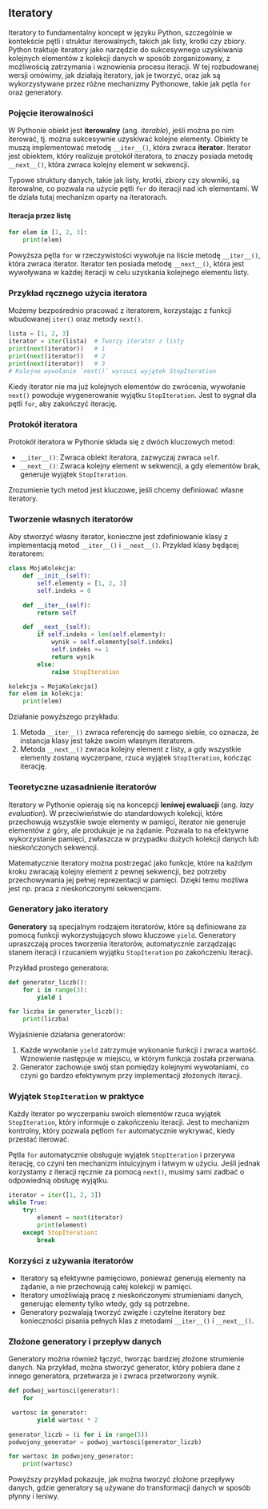 ## Iteratory

Iteratory to fundamentalny koncept w języku Python, szczególnie w kontekście pętli i struktur iterowalnych, takich jak listy, krotki czy zbiory. Python traktuje iteratory jako narzędzie do sukcesywnego uzyskiwania kolejnych elementów z kolekcji danych w sposób zorganizowany, z możliwością zatrzymania i wznowienia procesu iteracji. W tej rozbudowanej wersji omówimy, jak działają iteratory, jak je tworzyć, oraz jak są wykorzystywane przez różne mechanizmy Pythonowe, takie jak pętla `for` oraz generatory.

### Pojęcie iterowalności

W Pythonie obiekt jest **iterowalny** (ang. *iterable*), jeśli można po nim iterować, tj. można sukcesywnie uzyskiwać kolejne elementy. Obiekty te muszą implementować metodę `__iter__()`, która zwraca **iterator**. Iterator jest obiektem, który realizuje protokół iteratora, to znaczy posiada metodę `__next__()`, która zwraca kolejny element w sekwencji.

Typowe struktury danych, takie jak listy, krotki, zbiory czy słowniki, są iterowalne, co pozwala na użycie pętli `for` do iteracji nad ich elementami. W tle działa tutaj mechanizm oparty na iteratorach.

#### Iteracja przez listę

```python
for elem in [1, 2, 3]:
    print(elem)
```

Powyższa pętla `for` w rzeczywistości wywołuje na liście metodę `__iter__()`, która zwraca iterator. Iterator ten posiada metodę `__next__()`, która jest wywoływana w każdej iteracji w celu uzyskania kolejnego elementu listy.

### Przykład ręcznego użycia iteratora

Możemy bezpośrednio pracować z iteratorem, korzystając z funkcji wbudowanej `iter()` oraz metody `next()`.

```python
lista = [1, 2, 3]
iterator = iter(lista)  # Tworzy iterator z listy
print(next(iterator))   # 1
print(next(iterator))   # 2
print(next(iterator))   # 3
# Kolejne wywołanie `next()` wyrzuci wyjątek StopIteration
```

Kiedy iterator nie ma już kolejnych elementów do zwrócenia, wywołanie `next()` powoduje wygenerowanie wyjątku `StopIteration`. Jest to sygnał dla pętli `for`, aby zakończyć iterację.

### Protokół iteratora

Protokół iteratora w Pythonie składa się z dwóch kluczowych metod:

- `__iter__()`: Zwraca obiekt iteratora, zazwyczaj zwraca `self`.
- `__next__()`: Zwraca kolejny element w sekwencji, a gdy elementów brak, generuje wyjątek `StopIteration`.

Zrozumienie tych metod jest kluczowe, jeśli chcemy definiować własne iteratory.

### Tworzenie własnych iteratorów

Aby stworzyć własny iterator, konieczne jest zdefiniowanie klasy z implementacją metod `__iter__()` i `__next__()`. Przykład klasy będącej iteratorem:

```python
class MojaKolekcja:
    def __init__(self):
        self.elementy = [1, 2, 3]
        self.indeks = 0

    def __iter__(self):
        return self

    def __next__(self):
        if self.indeks < len(self.elementy):
            wynik = self.elementy[self.indeks]
            self.indeks += 1
            return wynik
        else:
            raise StopIteration

kolekcja = MojaKolekcja()
for elem in kolekcja:
    print(elem)
```

Działanie powyższego przykładu:

1. Metoda `__iter__()` zwraca referencję do samego siebie, co oznacza, że instancja klasy jest także swoim własnym iteratorem.
2. Metoda `__next__()` zwraca kolejny element z listy, a gdy wszystkie elementy zostaną wyczerpane, rzuca wyjątek `StopIteration`, kończąc iterację.

### Teoretyczne uzasadnienie iteratorów

Iteratory w Pythonie opierają się na koncepcji **leniwej ewaluacji** (ang. *lazy evaluation*). W przeciwieństwie do standardowych kolekcji, które przechowują wszystkie swoje elementy w pamięci, iterator nie generuje elementów z góry, ale produkuje je na żądanie. Pozwala to na efektywne wykorzystanie pamięci, zwłaszcza w przypadku dużych kolekcji danych lub nieskończonych sekwencji.

Matematycznie iteratory można postrzegać jako funkcje, które na każdym kroku zwracają kolejny element z pewnej sekwencji, bez potrzeby przechowywania jej pełnej reprezentacji w pamięci. Dzięki temu możliwa jest np. praca z nieskończonymi sekwencjami.

### Generatory jako iteratory

**Generatory** są specjalnym rodzajem iteratorów, które są definiowane za pomocą funkcji wykorzystujących słowo kluczowe `yield`. Generatory upraszczają proces tworzenia iteratorów, automatycznie zarządzając stanem iteracji i rzucaniem wyjątku `StopIteration` po zakończeniu iteracji.

Przykład prostego generatora:

```python
def generator_liczb():
    for i in range(3):
        yield i

for liczba in generator_liczb():
    print(liczba)
```

Wyjaśnienie działania generatorów:

1. Każde wywołanie `yield` zatrzymuje wykonanie funkcji i zwraca wartość. Wznowienie następuje w miejscu, w którym funkcja została przerwana.
2. Generator zachowuje swój stan pomiędzy kolejnymi wywołaniami, co czyni go bardzo efektywnym przy implementacji złożonych iteracji.

### Wyjątek `StopIteration` w praktyce

Każdy iterator po wyczerpaniu swoich elementów rzuca wyjątek `StopIteration`, który informuje o zakończeniu iteracji. Jest to mechanizm kontrolny, który pozwala pętlom `for` automatycznie wykrywać, kiedy przestać iterować.

Pętla `for` automatycznie obsługuje wyjątek `StopIteration` i przerywa iterację, co czyni ten mechanizm intuicyjnym i łatwym w użyciu. Jeśli jednak korzystamy z iteracji ręcznie za pomocą `next()`, musimy sami zadbać o odpowiednią obsługę wyjątku.

```python
iterator = iter([1, 2, 3])
while True:
    try:
        element = next(iterator)
        print(element)
    except StopIteration:
        break
```

### Korzyści z używania iteratorów

- Iteratory są efektywne pamięciowo, ponieważ generują elementy na żądanie, a nie przechowują całej kolekcji w pamięci.
- Iteratory umożliwiają pracę z nieskończonymi strumieniami danych, generując elementy tylko wtedy, gdy są potrzebne.
- Generatory pozwalają tworzyć zwięzłe i czytelne iteratory bez konieczności pisania pełnych klas z metodami `__iter__()` i `__next__()`.

### Złożone generatory i przepływ danych

Generatory można również łączyć, tworząc bardziej złożone strumienie danych. Na przykład, można stworzyć generator, który pobiera dane z innego generatora, przetwarza je i zwraca przetworzony wynik.

```python
def podwoj_wartosci(generator):
    for

 wartosc in generator:
        yield wartosc * 2

generator_liczb = (i for i in range(5))
podwojony_generator = podwoj_wartosci(generator_liczb)

for wartosc in podwojony_generator:
    print(wartosc)
```

Powyższy przykład pokazuje, jak można tworzyć złożone przepływy danych, gdzie generatory są używane do transformacji danych w sposób płynny i leniwy.
